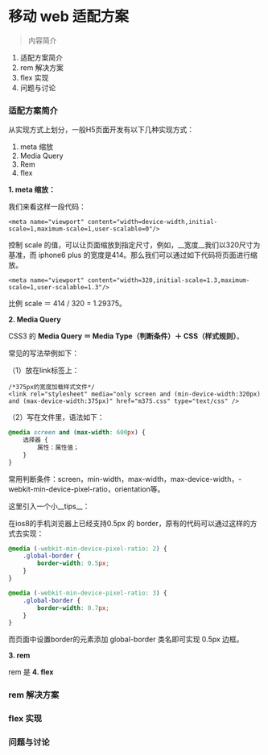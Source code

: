 # 移动 web 适配方案

> 内容简介  
1. 适配方案简介
2. rem 解决方案
3. flex 实现
4. 问题与讨论

### 适配方案简介

从实现方式上划分，一般H5页面开发有以下几种实现方式：

1. meta 缩放
2. Media Query
3. Rem
4. flex

__1. meta 缩放：__

我们来看这样一段代码：

```
<meta name="viewport" content="width=device-width,initial-scale=1,maximum-scale=1,user-scalable=0"/>
```

控制 scale 的值，可以让页面缩放到指定尺寸，例如，__宽度__我们以320尺寸为基准，而 iphone6 plus 的宽度是414。那么我们可以通过如下代码将页面进行缩放。

```
<meta name="viewport" content="width=320,initial-scale=1.3,maximum-scale=1,user-scalable=1.3"/>
```

比例 scale ＝ 414 / 320 = 1.29375。

__2. Media Query__

CSS3 的 __Media Query ＝ Media Type（判断条件）＋ CSS（样式规则）__。

常见的写法举例如下：

（1）放在link标签上：

```
/*375px的宽度加载样式文件*/
<link rel="stylesheet" media="only screen and (min-device-width:320px) and (max-device-width:375px)" href="m375.css" type="text/css" />
```

（2）写在文件里，语法如下：

```css
@media screen and (max-width: 600px) {
    选择器 {
        属性：属性值；
    }
}
```

常用判断条件：screen，min-width，max-width，max-device-width，-webkit-min-device-pixel-ratio，orientation等。

这里引入一个小__tips__：

在ios8的手机浏览器上已经支持0.5px 的 border，原有的代码可以通过这样的方式去实现：

```css
@media (-webkit-min-device-pixel-ratio: 2) {
    .global-border {
        border-width: 0.5px;
    }
}

@media (-webkit-min-device-pixel-ratio: 3) {
    .global-border {
        border-width: 0.7px;
    }
}
```

而页面中设置border的元素添加 global-border 类名即可实现 0.5px 边框。

__3. rem__

rem 是
__4. flex__


### rem 解决方案

### flex 实现

### 问题与讨论
